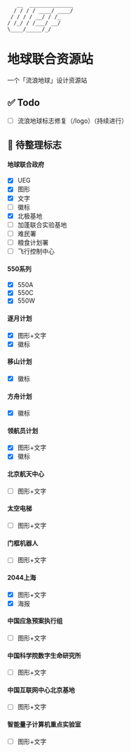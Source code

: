 
       __  ______________
      / / / / ____/ ____/
     / / / / __/ / /_    
    / /_/ / /___/ __/    
    \____/_____/_/       
                     


# 地球联合资源站
一个「流浪地球」设计资源站

## ✅ Todo
- [ ] 流浪地球标志修复（/logo）（持续进行）

## 🚩 待整理标志
#### 地球联合政府
- [x] UEG
- [x] 图形
- [x] 文字
- [ ] 徽标
- [x] 北极基地
- [ ] 加蓬联合实验基地
- [ ] 难民署
- [ ] 粮食计划署
- [ ] 飞行控制中心
#### 550系列
- [x] 550A
- [x] 550C
- [x] 550W
#### 逐月计划
- [x] 图形+文字
- [x] 徽标
#### 移山计划
- [x] 徽标
#### 方舟计划
- [x] 徽标
#### 领航员计划
- [x] 图形+文字
- [x] 徽标
#### 北京航天中心
- [ ] 图形+文字
#### 太空电梯
- [ ] 图形+文字
#### 门框机器人
- [ ] 图形+文字
#### 2044上海
- [x] 图形+文字
- [x] 海报
#### 中国应急预案执行组
- [ ] 图形+文字
#### 中国科学院数字生命研究所
- [ ] 图形+文字
#### 中国互联网中心北京基地
- [ ] 图形+文字
#### 智能量子计算机重点实验室
- [ ] 图形+文字